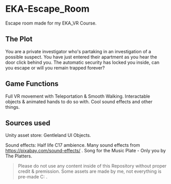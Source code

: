 # EKA-Escape_Room
Escape room made for my EKA_VR Course.

## The Plot

You are a private investigator who's partaking in an investigation of a possible suspect. You have just entered their apartment as you hear the door click behind you. The automatic security has locked you inside, can you escape or will you remain trapped forever?

## Game Functions
Full VR movement with Teleportation & Smooth Walking.
Interactable objects & animated hands to do so with.
Cool sound effects and other things.


## Sources used

Unity asset store:
Gentleland UI Objects.

Sound effects:
Half life C17 ambience.
Many sound effects from https://pixabay.com/sound-effects/ .
Song for the Music Plate - Only you by The Platters.


> Please do not use any content inside of this Repository without proper credit & premission. Some assets are made by me, not everything is pre-made C: .
